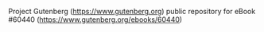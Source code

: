 Project Gutenberg (https://www.gutenberg.org) public repository for
eBook #60440 (https://www.gutenberg.org/ebooks/60440)
